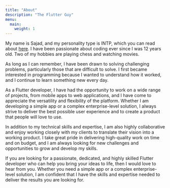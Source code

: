 ```yaml
---
title: "About"
description: "The Flutter Guy"
menu:
  main:
    weight: 1
---
```


My name is Sajad, and my personality type is INTP, which you can read about [here](https://www.16personalities.com/intp-personality).
I have been passionate about coding ever
since I was 12 years old. Two of my hobbies are playing chess and watching movies.

As long as I can remember, I have been drawn to solving challenging problems, particularly those that are difficult to solve. I first became interested in programming because I wanted to understand how it worked, and I continue to learn something new every day.

As a Flutter developer, I have had the opportunity to work on a wide range of projects, from mobile apps to web applications, and I have come to appreciate the versatility and flexibility of the platform. Whether I am developing a simple app or a complex enterprise-level solution, I always strive to deliver the best possible user experience and to create a product that people will love to use.

In addition to my technical skills and expertise, I am also highly collaborative and enjoy working closely with my clients to translate their vision into a working product. I take great pride in delivering high-quality work on time and on budget, and I am always looking for new challenges and opportunities to grow and develop my skills.

If you are looking for a passionate, dedicated, and highly skilled Flutter developer who can help you bring your ideas to life, then I would love to hear from you. Whether you need a simple app or a complex enterprise-level solution, I am confident that I have the skills and expertise needed to deliver the results you are looking for.